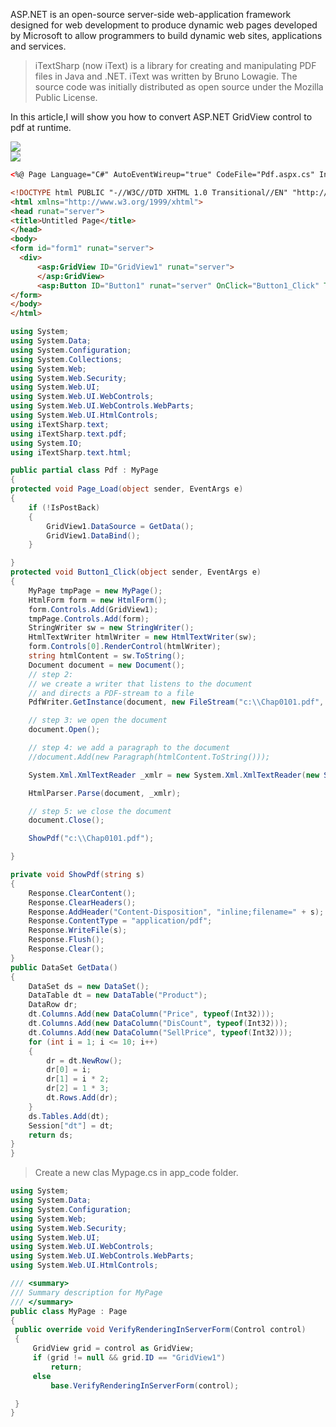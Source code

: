 
ASP.NET is an open-source server-side web-application framework designed for web development to produce dynamic web pages developed by Microsoft to allow programmers to build dynamic web sites, applications and services.

>iTextSharp (now iText) is a library for creating and manipulating PDF files in Java and .NET. iText was written by Bruno Lowagie. The source code was initially distributed as open source under the Mozilla Public License.

In this article,I will show you how to convert ASP.NET GridView control to pdf at runtime.

[![](https://4.bp.blogspot.com/_iY3Ra2OqpkA/SIcZfxj_IaI/AAAAAAAABJg/Lx2HDKyh4kI/s400/a_grid.JPG)](https://www.blogger.com/blog/post/edit/6673695286148904603/428142718621423328#)  
[![](https://1.bp.blogspot.com/_iY3Ra2OqpkA/SIcZZH6_cpI/AAAAAAAABJY/TEyBcQTHOCc/s400/b_grid.JPG)](https://www.blogger.com/blog/post/edit/6673695286148904603/428142718621423328#)  
  
  
```html
<%@ Page Language="C#" AutoEventWireup="true" CodeFile="Pdf.aspx.cs" Inherits="Pdf" %>

<!DOCTYPE html PUBLIC "-//W3C//DTD XHTML 1.0 Transitional//EN" "http://www.w3.org/TR/xhtml1/DTD/xhtml1-transitional.dtd">
<html xmlns="http://www.w3.org/1999/xhtml">
<head runat="server">
<title>Untitled Page</title>
</head>
<body>
<form id="form1" runat="server">
  <div>
      <asp:GridView ID="GridView1" runat="server">
      </asp:GridView>
      <asp:Button ID="Button1" runat="server" OnClick="Button1_Click" Text="Pdf" /></div>
</form>
</body>
</html>
```
```csharp
using System;
using System.Data;
using System.Configuration;
using System.Collections;
using System.Web;
using System.Web.Security;
using System.Web.UI;
using System.Web.UI.WebControls;
using System.Web.UI.WebControls.WebParts;
using System.Web.UI.HtmlControls;
using iTextSharp.text;
using iTextSharp.text.pdf;
using System.IO;
using iTextSharp.text.html;

public partial class Pdf : MyPage
{
protected void Page_Load(object sender, EventArgs e)
{
    if (!IsPostBack)
    {
        GridView1.DataSource = GetData();
        GridView1.DataBind();
    }

}
protected void Button1_Click(object sender, EventArgs e)
{
    MyPage tmpPage = new MyPage();
    HtmlForm form = new HtmlForm();
    form.Controls.Add(GridView1);
    tmpPage.Controls.Add(form);
    StringWriter sw = new StringWriter();
    HtmlTextWriter htmlWriter = new HtmlTextWriter(sw);
    form.Controls[0].RenderControl(htmlWriter);
    string htmlContent = sw.ToString();
    Document document = new Document();
    // step 2:
    // we create a writer that listens to the document
    // and directs a PDF-stream to a file
    PdfWriter.GetInstance(document, new FileStream("c:\\Chap0101.pdf", FileMode.Create));

    // step 3: we open the document
    document.Open();

    // step 4: we add a paragraph to the document
    //document.Add(new Paragraph(htmlContent.ToString()));

    System.Xml.XmlTextReader _xmlr = new System.Xml.XmlTextReader(new StringReader(htmlContent));

    HtmlParser.Parse(document, _xmlr);

    // step 5: we close the document
    document.Close();

    ShowPdf("c:\\Chap0101.pdf");

}

private void ShowPdf(string s)
{
    Response.ClearContent();
    Response.ClearHeaders();
    Response.AddHeader("Content-Disposition", "inline;filename=" + s);
    Response.ContentType = "application/pdf";
    Response.WriteFile(s);
    Response.Flush();
    Response.Clear();
}
public DataSet GetData()
{
    DataSet ds = new DataSet();
    DataTable dt = new DataTable("Product");
    DataRow dr;
    dt.Columns.Add(new DataColumn("Price", typeof(Int32)));
    dt.Columns.Add(new DataColumn("DisCount", typeof(Int32)));
    dt.Columns.Add(new DataColumn("SellPrice", typeof(Int32)));
    for (int i = 1; i <= 10; i++)
    {
        dr = dt.NewRow();
        dr[0] = i;
        dr[1] = i * 2;
        dr[2] = 1 * 3;
        dt.Rows.Add(dr);
    }
    ds.Tables.Add(dt);
    Session["dt"] = dt;
    return ds;
}
}
```
>Create a new clas Mypage.cs in app_code folder.
```csharp
using System;
using System.Data;
using System.Configuration;
using System.Web;
using System.Web.Security;
using System.Web.UI;
using System.Web.UI.WebControls;
using System.Web.UI.WebControls.WebParts;
using System.Web.UI.HtmlControls;

/// <summary>
/// Summary description for MyPage
/// </summary>
public class MyPage : Page
{
 public override void VerifyRenderingInServerForm(Control control)
 {
     GridView grid = control as GridView;
     if (grid != null && grid.ID == "GridView1")
         return;
     else
         base.VerifyRenderingInServerForm(control);

 }
}
```
<!--stackedit_data:
eyJoaXN0b3J5IjpbOTk0MzE5MzYsMTU0ODA3NzYyOF19
-->